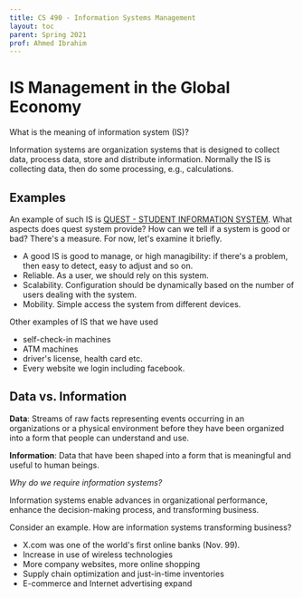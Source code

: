 ```yaml
---
title: CS 490 - Information Systems Management
layout: toc
parent: Spring 2021
prof: Ahmed Ibrahim
---
```


# IS Management in the Global Economy

What is the meaning of information system (IS)?

Information systems are organization systems that is designed to collect data,
process data, store and distribute information. Normally the IS is collecting data,
then do some processing, e.g., calculations.

## Examples
An example of such IS is [QUEST - STUDENT INFORMATION SYSTEM](https://uwaterloo.ca/quest/).
What aspects does quest system provide? How can we tell if a system is good or bad? There's a measure. For now, let's examine it briefly.
- A good IS is good to manage, or high managibility: if there's a problem, then easy to detect, easy to adjust and so on.
- Reliable. As a user, we should rely on this system.
- Scalability. Configuration should be dynamically based on the number of users dealing with the system.
- Mobility. Simple access the system from different devices.

Other examples of IS that we have used
- self-check-in machines
- ATM machines
- driver's license, health card etc.
- Every website we login including facebook.

## Data vs. Information
**Data**: Streams of raw facts
representing events
occurring in an organizations
or a physical environment
before they have been
organized into a form that
people can understand and
use.

**Information**: Data that have been shaped
into a form that is meaningful
and useful to human beings.

*Why do we require information systems?*

Information systems
enable advances in
organizational
performance, enhance the
decision-making process,
and transforming business.

Consider an example.
How are information
systems transforming
business?
- X.com was one of the world's first
online banks (Nov. 99).
- Increase in use of wireless
technologies
- More company websites, more
online shopping
- Supply chain optimization and
just-in-time inventories
- E-commerce and Internet
advertising expand

